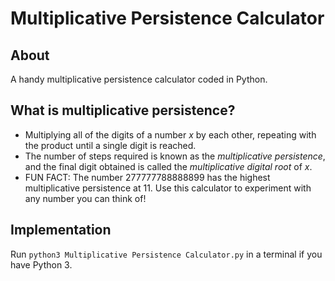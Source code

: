 # Multiplicative Persistence Calculator

## About

A handy multiplicative persistence calculator coded in Python.

## What is multiplicative persistence?

- Multiplying all of the digits of a number _x_ by each other, repeating with the product until a single digit is reached.
- The number of steps required is known as the _multiplicative persistence_, and the final digit obtained is called the _multiplicative digital root_ of _x_. 
- FUN FACT: The number 277777788888899 has the highest multiplicative persistence at 11. Use this calculator to experiment with any number you can think of!

## Implementation

Run `python3 Multiplicative Persistence Calculator.py` in a terminal if you have Python 3.
